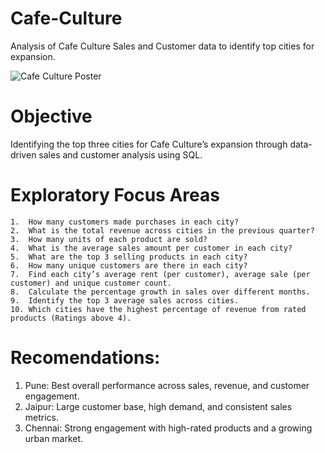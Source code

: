 # Cafe-Culture
Analysis of Cafe Culture Sales and Customer data to identify top cities for expansion. 



![Cafe Culture Poster](https://github.com/user-attachments/assets/1f64bff3-a6f0-4145-a072-77ac99d8880f)

# Objective
Identifying the top three cities for Cafe Culture’s expansion through data-driven sales and customer analysis using SQL.

# Exploratory Focus Areas
	1.	How many customers made purchases in each city?
	2.	What is the total revenue across cities in the previous quarter?
	3.	How many units of each product are sold?
	4.	What is the average sales amount per customer in each city?
	5.	What are the top 3 selling products in each city?
	6.	How many unique customers are there in each city?
	7.	Find each city’s average rent (per customer), average sale (per customer) and unique customer count.
	8.	Calculate the percentage growth in sales over different months.
	9.	Identify the top 3 average sales across cities.
	10.	Which cities have the highest percentage of revenue from rated products (Ratings above 4).

# Recomendations: 
1.  Pune: Best overall performance across sales, revenue, and customer engagement.
2.  Jaipur: Large customer base, high demand, and consistent sales metrics.
3.  Chennai: Strong engagement with high-rated products and a growing urban market.

